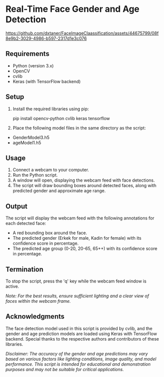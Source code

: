 Real-Time Face Gender and Age Detection
=======================================


https://github.com/dxtaner/FaceImageClaassification/assets/44675799/08f8e9b2-3029-4986-b597-2317d1e3c076


Requirements
------------

*   Python (version 3.x)
*   OpenCV
*   cvlib
*   Keras (with TensorFlow backend)

Setup
-----

1.  Install the required libraries using pip:

    pip install opencv-python cvlib keras tensorflow

3.  Place the following model files in the same directory as the script:

*   GenderModel3.h5
*   ageModel1.h5

Usage
-----

1.  Connect a webcam to your computer.
2.  Run the Python script.
3.  A window will open, displaying the webcam feed with face detections.
4.  The script will draw bounding boxes around detected faces, along with predicted gender and approximate age range.

Output
------

The script will display the webcam feed with the following annotations for each detected face:

*   A red bounding box around the face.
*   The predicted gender (Erkek for male, Kadin for female) with its confidence score in percentage.
*   The predicted age group (0-20, 20-65, 65++) with its confidence score in percentage.





Termination
-----------

To stop the script, press the 'q' key while the webcam feed window is active.

_Note: For the best results, ensure sufficient lighting and a clear view of faces within the webcam frame._

Acknowledgments
---------------

The face detection model used in this script is provided by cvlib, and the gender and age prediction models are loaded using Keras with TensorFlow backend. Special thanks to the respective authors and contributors of these libraries.

_Disclaimer: The accuracy of the gender and age predictions may vary based on various factors like lighting conditions, image quality, and model performance. This script is intended for educational and demonstration purposes and may not be suitable for critical applications._
